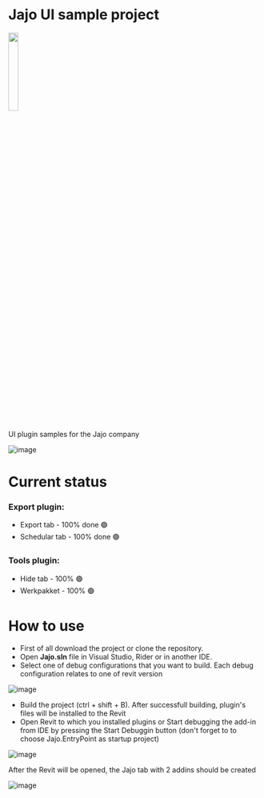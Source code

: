 # Jajo UI sample project
<img src="https://user-images.githubusercontent.com/64738783/230910228-05cfad44-0d9e-4800-8fe1-d6c5b074da09.png" style=" width:20% ; height:20% ">  

UI plugin samples for the Jajo company

![image](https://user-images.githubusercontent.com/64738783/230911857-b1969309-88a9-4ee4-ad9b-44c7177f631e.png)

# Current status
### Export plugin:
- Export tab - 100% done 🟢
- Schedular tab - 100% done 🟢

### Tools plugin:
- Hide tab - 100% 🟢
- Werkpakket - 100% 🟢

# How to use
- First of all download the project or clone the repository.
- Open **Jajo.sln** file in Visual Studio, Rider or in another IDE.
- Select one of debug configurations that you want to build. Each debug configuration relates to one of revit version

![image](https://user-images.githubusercontent.com/64738783/230906879-5727162e-cba1-4085-90e2-afeb9c034e68.png)
 
- Build the project (ctrl + shift + B). After successfull building, plugin's files will be installed to the Revit
- Open Revit to which you installed plugins or Start debugging the add-in from IDE by pressing the Start Debuggin button (don't forget to to choose Jajo.EntryPoint as startup project)

![image](https://user-images.githubusercontent.com/64738783/230907818-206dd584-eac6-48f5-8ea5-ded44392abe4.png)

After the Revit will be opened, the Jajo tab with 2 addins should be created

![image](https://user-images.githubusercontent.com/64738783/230909823-96dc6129-ec12-4514-83bf-de1806e28b50.png)
